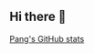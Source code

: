 ## Hi there 👋

[Pang's GitHub stats](https://github-readme-stats.vercel.app/api?username=pys36&show_icons=true&theme=highcontrast)
